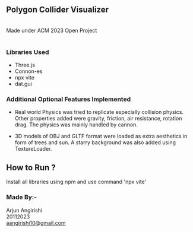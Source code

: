 ## Polygon Collider Visualizer
<br>
Made under ACM 2023 Open Project
<br>
<br>

### Libraries Used

* Three.js
* Connon-es
* npx vite
* dat.gui


### Additional Optional Features Implemented
* Real world Physics was tried to replicate especially collision physics. Other properties added were gravity, friction, air resistance, rotation drag. The physics was mainly handled by cannon.

* 3D models of OBJ and GLTF format were loaded as extra aesthetics in form of trees and sun. A starry background was also added using TextureLoader.
## How to Run ?
Install all libraries using npm and use command 'npx vite'
### Made By:-
Arjun Angirishi <br>
20112023 <br>
aangirishi10@gmail.com


